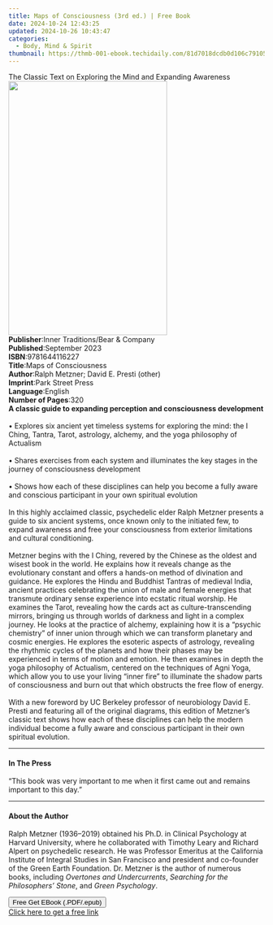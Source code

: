 ```yaml
---
title: Maps of Consciousness (3rd ed.) | Free Book
date: 2024-10-24 12:43:25
updated: 2024-10-26 10:43:47
categories:
  - Body, Mind & Spirit
thumbnail: https://thmb-001-ebook.techidaily.com/81d7018dcdb0d106c791051b45f95d7eba27ae2e3458672eaf67ae389ba83672.jpg
---
```

<main id="book-container">
  <div class="flex flex-col">
    <div class="book-brief flex-1 py-6 px-4 sm:p-6 md:py-10 md:px-8">
      <!-- brief-->
      <div class="book-brief-main">
        The Classic Text on Exploring the Mind and Expanding Awareness
      </div>
    </div>
    <div
      class="book-meta-info flex-1 grid gap-4 col-start-1 col-end-3 row-start-1 sm:mb-6 sm:grid-cols-4 lg:gap-6 lg:col-start-2 lg:row-end-6 lg:row-span-6 lg:mb-0"
    >
      <div
        class="book-meta-info-left place-content-center mt-4 p-4 text-sm leading-6 col-start-2 col-span-2 dark:text-slate-400"
      >
        <img
          class="w-full h-500 object-cover rounded-lg sm:h-255 sm:col-span-2 lg:col-span-full"
          src="https://img-001-ebook.techidaily.com/3fdcd90822e9319d3046a645c9fc5721373da5d0feffa88f10aeb142ad090b1a.jpg"
          alt=""
          width="312"
          height="500"
        />
      </div>
      <div
        class="book-meta-info-right mt-2 col-start-1 row-start-2 col-span-3 self-center"
      >
        <!-- meta data  -->
        <div class="flex flex-col px-4 md:px-8">
          <div class="flex-1">
            <strong>Publisher</strong>:<span class="px-2"
              >Inner Traditions/Bear &amp; Company</span
            >
          </div>
          <div class="flex-1">
            <strong>Published</strong>:<span class="px-2">September 2023</span>
          </div>
          <div class="flex-1">
            <strong>ISBN</strong>:<span class="px-2">9781644116227</span>
          </div>
          <div class="flex-1">
            <strong>Title</strong>:<span class="px-2"
              >Maps of Consciousness</span
            >
          </div>
          <div class="flex-1">
            <strong>Author</strong>:<span class="px-2"
              >Ralph Metzner; David E. Presti (other)</span
            >
          </div>
          <div class="flex-1">
            <strong>Imprint</strong>:<span class="px-2">Park Street Press</span>
          </div>
          <div class="flex-1">
            <strong>Language</strong>:<span class="px-2">English</span>
          </div>
          <div class="flex-1">
            <strong>Number of Pages</strong>:<span class="px-2">320</span>
          </div>
        </div>
      </div>
    </div>
    <div class="book-description flex-1 py-6 px-4 sm:p-6 md:py-10 md:px-8">
      <div class="book-description-main">
        <div accordion-content="" id="description">
          <b
            >A classic guide to expanding perception and consciousness
            development</b
          ><br /><br />• Explores six ancient yet timeless systems for exploring
          the mind: the I Ching, Tantra, Tarot, astrology, alchemy, and the yoga
          philosophy of Actualism<br /><br />
          • Shares exercises from each system and illuminates the key stages in
          the journey of consciousness development<br /><br />
          • Shows how each of these disciplines can help you become a fully
          aware and conscious participant in your own spiritual evolution<br /><br />
          In this highly acclaimed classic, psychedelic elder Ralph Metzner
          presents a guide to six ancient systems, once known only to the
          initiated few, to expand awareness and free your consciousness from
          exterior limitations and cultural conditioning.<br /><br />
          Metzner begins with the I Ching, revered by the Chinese as the oldest
          and wisest book in the world. He explains how it reveals change as the
          evolutionary constant and offers a hands-on method of divination and
          guidance. He explores the Hindu and Buddhist Tantras of medieval
          India, ancient practices celebrating the union of male and female
          energies that transmute ordinary sense experience into ecstatic ritual
          worship. He examines the Tarot, revealing how the cards act as
          culture-transcending mirrors, bringing us through worlds of darkness
          and light in a complex journey. He looks at the practice of alchemy,
          explaining how it is a “psychic chemistry” of inner union through
          which we can transform planetary and cosmic energies. He explores the
          esoteric aspects of astrology, revealing the rhythmic cycles of the
          planets and how their phases may be experienced in terms of motion and
          emotion. He then examines in depth the yoga philosophy of Actualism,
          centered on the techniques of Agni Yoga, which allow you to use your
          living “inner fire” to illuminate the shadow parts of consciousness
          and burn out that which obstructs the free flow of energy.<br /><br />
          With a new foreword by UC Berkeley professor of neurobiology David E.
          Presti and featuring all of the original diagrams, this edition of
          Metzner’s classic text shows how each of these disciplines can help
          the modern individual become a fully aware and conscious participant
          in their own spiritual evolution.
        </div>
        <div class="accordion-fader"></div>
      </div>
    </div>
    <div class="book-excerpts flex-1 py-6 px-4 sm:p-6 md:py-10 md:px-8">
      <!-- excerpts-->
      <div class="book-excerpts-main">
        <hr />
        <h4 class="placeholder placeholder-heading">
          <span>In The Press</span>
        </h4>
        <p>
          “This book was very important to me when it first came out and remains
          important to this day.”
        </p>
      </div>
    </div>
    <div class="book-about-author flex-1 py-6 px-4 sm:p-6 md:py-10 md:px-8">
      <!-- about author-->
      <div class="book-main-author-main">
        <hr />
        <h4 class="placeholder placeholder-heading">
          <span>About the Author</span>
        </h4>
        <p>
          Ralph Metzner (1936–2019) obtained his Ph.D. in Clinical Psychology at
          Harvard University, where he collaborated with Timothy Leary and
          Richard Alpert on psychedelic research. He was Professor Emeritus at
          the California Institute of Integral Studies in San Francisco and
          president and co-founder of the Green Earth Foundation. Dr. Metzner is
          the author of numerous books, including
          <i>Overtones and Undercurrents</i>,
          <i>Searching for the Philosophers’ Stone</i>, and
          <i>Green Psychology</i>.
        </p>
      </div>
    </div>
    <div class="book-free-get flex-1 py-6 px-4 sm:p-6 md:py-10 md:px-8">
      <button
        id="btn-free-get"
        class="bg-blue-500 hover:bg-blue-700 text-white font-bold py-2 px-4 rounded"
      >
        Free Get EBook (.PDF/.epub)
      </button>
      <div id="countdown-display" class="px-2 text-lg mt-2"></div>
      <a
        id="free-link"
        class="hidden bg-blue-500 hover:bg-blue-700 text-white font-bold py-2 px-4 rounded"
        href="https://www.ebooks.com/en-us/book/210769672/maps-of-consciousness/ralph-metzner/"
        target="_blank"
        >Click here to get a free link</a
      >
    </div>
    <script>
      let countdownTime = 0;
      let countdownInterval = null;
      document
        .getElementById('btn-free-get')
        .addEventListener('click', startCountdown);
      function startCountdown() {
        countdownTime = new Date().getTime() + 60000 * 3;
        countdownInterval = setInterval(updateCountdown, 1000);
        document.getElementById('btn-free-get').disabled = true;
        document
          .getElementById('btn-free-get')
          .classList.add('bg-gray-500', 'cursor-not-allowed');
      }
      function updateCountdown() {
        let currentTime = new Date().getTime();
        let timeLeft = countdownTime - currentTime;
        let secondsLeft = Math.floor(timeLeft / 1000);
        document.getElementById('countdown-display').innerHTML =
          `Remaining time: ${secondsLeft} seconds.`;
        if (secondsLeft <= 0) {
          clearInterval(countdownInterval);
          document.getElementById('btn-free-get').classList.add('hidden');
          document.getElementById('free-link').classList.remove('hidden');
          document.getElementById('countdown-display').innerHTML = '';
        }
      }
    </script>
  </div>
</main>
